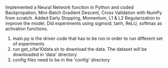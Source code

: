 Implemented a Neural Network function in Python and coded Backpropation, Mini-Batch Gradient Descent, Cross Validation with NumPy from scratch. Added Early Stopping, Momentum, L1 & L2 Regularization to improve the model. Did experiments using sigmoid, tanh, ReLU, softmax as activation functions.
1. main.py is the driver code that has to be run in order to run different set of experiments
2. run get_cifar10data.sh to download the data. The dataset will be downloaded in 'data' directory 
3. config files need to be in the 'config' directory